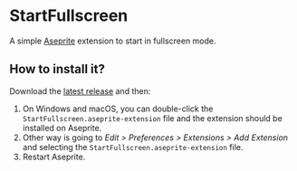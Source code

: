 # StartFullscreen

A simple [Aseprite](https://www.aseprite.org/) extension to start in
fullscreen mode.

## How to install it?

Download the [latest release](https://github.com/dacap/StartFullscreen/releases) and then:

1. On Windows and macOS, you can double-click the
   `StartFullscreen.aseprite-extension` file and the extension should be
   installed on Aseprite.
2. Other way is going to *Edit > Preferences > Extensions > Add
   Extension* and selecting the `StartFullscreen.aseprite-extension` file.
3. Restart Aseprite.
